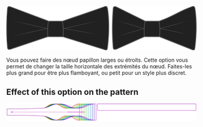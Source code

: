 ![Longueur de nœud](bowlength.svg)

Vous pouvez faire des nœud papillon larges ou étroits. Cette option vous permet de changer la taille horizontale des extrémités du nœud. Faites-les plus grand pour être plus flamboyant, ou petit pour un style plus discret.



## Effect of this option on the pattern
![This image shows the effect of this option by superimposing several variants that have a different value for this option](benjamin_bowlength_sample.svg "Effect of this option on the pattern")